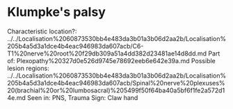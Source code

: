 # Klumpke's palsy

Characteristic location?: ../../Localisation%2060873530bb4e483da3b01a3b06d2aa2b/Localisation%205b4a5d3a1dce4b4eac946983da607acb/C6-T1%20nerve%20root%20f29db309a51a4dd382d23481ae14d8dd.md
Part of: Plexopathy%20327d0e526d9745e78692eeb6e642e39a.md
Possible lesion regions: ../../Localisation%2060873530bb4e483da3b01a3b06d2aa2b/Localisation%205b4a5d3a1dce4b4eac946983da607acb/Spinal%20nerve%20plexuses%20(brachial%20or%20lumbosacral)%205499f50f64ba40a5bf6f1fe2a572d14e.md
Seen in: PNS, Trauma
Sign: Claw hand
